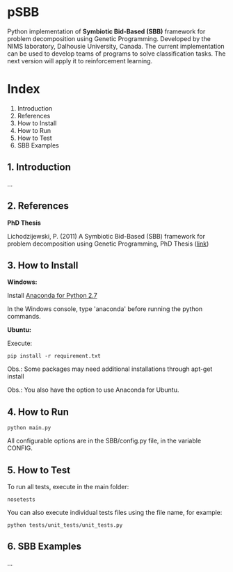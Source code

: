 # pSBB
Python implementation of **Symbiotic Bid-Based (SBB)** framework for problem decomposition using Genetic Programming. Developed by the NIMS laboratory, Dalhousie University, Canada. The current implementation can be used to develop teams of programs to solve classification tasks. The next version will apply it to reinforcement learning.

# Index
1. Introduction
2. References
2. How to Install
3. How to Run
4. How to Test
5. SBB Examples

## 1. Introduction
...

## 2. References
**PhD Thesis**

Lichodzijewski, P. (2011) A Symbiotic Bid-Based (SBB) framework for problem decomposition using Genetic Programming, PhD Thesis ([link](http://web.cs.dal.ca/~mheywood/Thesis/PLichodzijewski.pdf))

## 3. How to Install

**Windows:**

Install [Anaconda for Python 2.7](http://continuum.io/downloads)

In the Windows console, type 'anaconda' before running the python commands.

**Ubuntu:**

Execute:
```
pip install -r requirement.txt
```
Obs.: Some packages may need additional installations through apt-get install

Obs.: You also have the option to use Anaconda for Ubuntu.

## 4. How to Run

```
python main.py
```

All configurable options are in the SBB/config.py file, in the variable CONFIG.

## 5. How to Test

To run all tests, execute in the main folder:
```
nosetests
```

You can also execute individual tests files using the file name, for example:
```
python tests/unit_tests/unit_tests.py
```

## 6. SBB Examples
...
